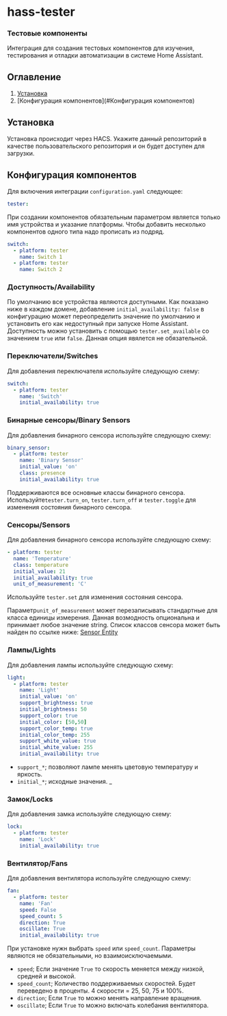 # hass-tester
### Тестовые компоненты 
Интеграция для создания тестовых компонентов для изучения, тестирования и отладки автоматизации в системе Home Assistant.

## Оглавление
1. [Установка](#Установка)
2. [Конфигурация компонентов](#Конфигурация компонентов)

## Установка

Установка происходит через HACS. Укажите данный репозиторий в качестве пользовательского репозитория и он будет доступен для загрузки.
## Конфигурация компонентов

Для включения интеграции `configuration.yaml` следующее:

```yaml
tester:
```
При создании компонентов обязательным параметром является только имя устройства и указание платформы.
Чтобы добавить несколько компонентов одного типа надо прописать из подряд.

```yaml
switch:
  - platform: tester
    name: Switch 1
  - platform: tester
    name: Switch 2
```

### Доступность/Availability

По умолчанию все устройства являются доступными.
Как показано ниже в каждом домене, добавление `initial_availability: false`
в конфигурацию может переопределить значение по умолчанию и установить его как недоступный при запуске Home Assistant.
Доступность можно установить с помощью `tester.set_available`
со значением `true` или `false`.
Данная опция явялется не обязательной.


### Переключатели/Switches

Для добавления переключателя используйте следующую схему:

```yaml
switch:
  - platform: tester
    name: 'Switch'
    initial_availability: true
```


### Бинарные сенсоры/Binary Sensors

Для добавления бинарного сенсора используйте следующую схему:

```yaml
binary_sensor:
  - platform: tester
    name: 'Binary Sensor'
    initial_value: 'on'
    class: presence
    initial_availability: true
```
Поддерживаются все основные классы бинарного сенсора.
Используйте`tester.turn_on`, `tester.turn_off` и `tester.toggle` для изменения состояния бинарного сенсора.


### Сенсоры/Sensors

Для добавления бинарного сенсора используйте следующую схему:

```yaml
- platform: tester
  name: 'Temperature'
  class: temperature
  initial_value: 21
  initial_availability: true
  unit_of_measurement: 'C'
```

Используйте `tester.set` для изменения состояния сенсора.

Параметр`unit_of_measurement` может перезаписывать стандартные для класса единицы измерения.
Данная возмодность опциональна и принимает любое значение string. Список классов сенсора может быть найден по ссылке ниже:
[Sensor Entity](https://developers.home-assistant.io/docs/core/entity/sensor/)

### Лампы/Lights

Для добавления лампы используйте следующую схему:

```yaml
light:
  - platform: tester
    name: 'Light'
    initial_value: 'on'
    support_brightness: true
    initial_brightness: 50
    support_color: true
    initial_color: [50,50]
    support_color_temp: true
    initial_color_temp: 255
    support_white_value: true
    initial_white_value: 255
    initial_availability: true
```

- `support_*`; позволяют лампе менять цветовую температуру и яркость.
- `initial_*`; исходные значения. 
_
### Замок/Locks

Для добавления замка используйте следующую схему:

```yaml
lock:
  - platform: tester
    name: 'Lock'
    initial_availability: true
```


### Вентилятор/Fans

Для добавления вентилятора используйте следующую схему:

```yaml
fan:
  - platform: tester
    name: 'Fan'
    speed: False
    speed_count: 5
    direction: True
    oscillate: True
    initial_availability: true
```

 При установке нужн выбрать `speed` или `speed_count`. Параметры являются не обязательными, но взаимоисключаемыми.
- `speed`; Если значение `True` то скорость меняется между низкой, средней и высокой.
- `speed_count`; Количество поддерживаемых скоростей. Будет переведено в проценты.
 4 скорости = 25, 50, 75 и 100%.
- `direction`; Если `True` то можно менять направление вращения.
- `oscillate`; Если `True` то можно включать колебания вентилятора.
